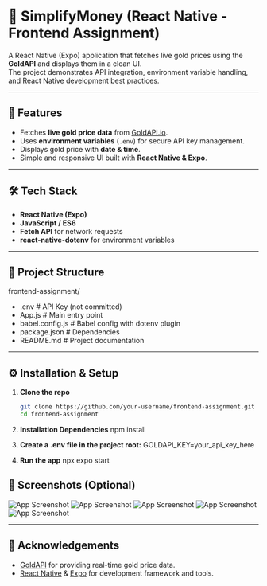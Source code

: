 # 📱 SimplifyMoney (React Native - Frontend Assignment)

A React Native (Expo) application that fetches live gold prices using the **GoldAPI** and displays them in a clean UI.  
The project demonstrates API integration, environment variable handling, and React Native development best practices.

---

## 🚀 Features
- Fetches **live gold price data** from [GoldAPI.io](https://www.goldapi.io/).
- Uses **environment variables** (`.env`) for secure API key management.
- Displays gold price with **date & time**.
- Simple and responsive UI built with **React Native & Expo**.

---

## 🛠️ Tech Stack
- **React Native (Expo)**
- **JavaScript / ES6**
- **Fetch API** for network requests
- **react-native-dotenv** for environment variables

---

## 📂 Project Structure
frontend-assignment/
- .env # API Key (not committed)
- App.js # Main entry point
- babel.config.js # Babel config with dotenv plugin
- package.json # Dependencies
- README.md # Project documentation


---

## ⚙️ Installation & Setup

1. **Clone the repo**
   ```bash
   git clone https://github.com/your-username/frontend-assignment.git
   cd frontend-assignment

2. **Installation Dependencies**
   npm install
3. **Create a .env file in the project root:**
   GOLDAPI_KEY=your_api_key_here

4. **Run the app**
   npx expo start

## 📸 Screenshots (Optional)
   ![App Screenshot](MainScreen.jpeg)
   ![App Screenshot](GoldDetails.jpeg)
   ![App Screenshot](SilverDetails.jpeg)
   ![App Screenshot](PlatinumDetails.jpeg)
   ![App Screenshot](PalladiumDetails.jpeg)
   


---

## 🙌 Acknowledgements
- [GoldAPI](https://www.goldapi.io/) for providing real-time gold price data.
- [React Native](https://reactnative.dev/) & [Expo](https://expo.dev/) for development framework and tools.



